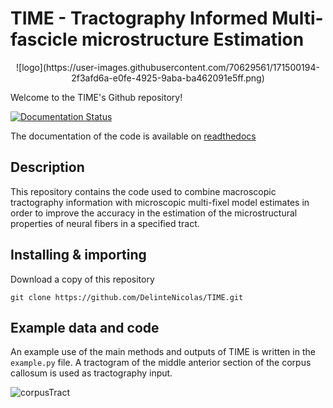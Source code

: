 # TIME - Tractography Informed Multi-fascicle microstructure Estimation

<center>
  ![logo](https://user-images.githubusercontent.com/70629561/171500194-2f3afd6a-e0fe-4925-9aba-ba462091e5ff.png)
</center>

Welcome to the TIME's Github repository!

[![Documentation Status](https://readthedocs.org/projects/time/badge/?version=latest)](https://time.readthedocs.io/en/latest/?badge=latest)

The documentation of the code is available on [readthedocs](https://time.readthedocs.io/en/latest/)

## Description

This repository contains the code used to combine macroscopic tractography information with microscopic multi-fixel model estimates in order to improve the accuracy in the estimation of the microstructural properties of neural fibers in a specified tract.

## Installing & importing
Download a copy of this repository
```
git clone https://github.com/DelinteNicolas/TIME.git
```

## Example data and code

An example use of the main methods and outputs of TIME is written in the `example.py` file. A tractogram of the middle anterior section of the corpus callosum is used as tractography input.

![corpusTract](https://user-images.githubusercontent.com/70629561/169159877-ffbb9b99-ab99-451a-b6a1-24c0b1b5d124.gif)
